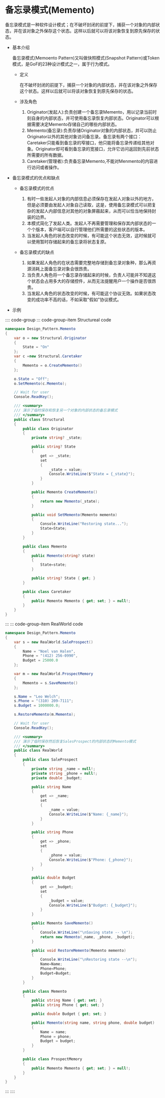 # 备忘录模式(Memento)

备忘录模式是一种软件设计模式；在不破坏封闭的前提下，捕获一个对象的内部状态，并在该对象之外保存这个状态。这样以后就可以将该对象恢复到原先保存的状态。

- 基本介绍

    备忘录模式(Memoento Pattern)又叫做快照模式(Snapshot Pattern)或Token模式，是GoF的23种设计模式之一，属于行为模式。

  - 定义

    在不破坏封闭的前提下，捕获一个对象的内部状态，并在该对象之外保存这个状态。这样以后就可以将该对象恢复到原先保存的状态。

  - 涉及角色

    1. Originator(发起人):负责创建一个备忘录Memento，用以记录当前时刻自身的内部状态，并可使用备忘录恢复内部状态。Originator可以根据需要决定Memento存储自己的哪些内部状态。
    2. Memento(备忘录):负责存储Originator对象的内部状态，并可以防止Originator以外的其他对象访问备忘录。备忘录有两个接口：Caretaker只能看到备忘录的窄接口，他只能将备忘录传递给其他对象。Originator却可看到备忘录的宽接口，允许它访问返回到先前状态所需要的所有数据。
    3. Caretaker(管理者):负责备忘录Memento,不能对Menmento的内容进行访问或者操作。

- 备忘录模式的优点和缺点

  - 备忘录模式的优点

    1. 有时一些发起人对象的内部信息必须保存在发起人对象以外的地方，但是必须要由发起人对象自己读取，这是，使用备忘录模式可以把复杂的发起人内部信息对其他的对象屏蔽起来，从而可以恰当地保持封装的边界。
    2. 本模式简化了发起人类。发起人不再需要管理和保存其内部状态的一个个版本，客户端可以自行管理他们所需要的这些状态的版本。
    3. 当发起人角色的状态改变的时候，有可能这个状态无效，这时候就可以使用暂时存储起来的备忘录将状态复原。

  - 备忘录模式的缺点

    1. 如果发起人角色的在状态需要完整地存储到备忘录对象种，那么再资源消耗上面备忘录对象会很昂贵。
    2. 当负责人角色将一个备忘录存储起来的时候，负责人可能并不知道这个状态会占用多大的存储控件，从而无法提醒用户一个操作是否很昂贵。
    3. 当发起人角色的状态改变的时候，有可能这个协议无效。如果状态改变的成功率不高的话，不如采取"假如"协议模式。

- 示例

:::: code-group
::: code-group-item Structureal code

```cs
namespace Design_Pattern.Memento
{
    var o = new Structural.Originator
    {
        State = "On"
    };
    var c =new Structural.Caretaker
    {
        Memento = o.CreateMemento()
    };

    o.State = "Off";
    o.SetMemento(c.Memento);

    // Wait for user
    Console.ReadKey();

    /// <summary>
    /// 演示了临时保存和恢复另一个对象的内部状态的备忘录模式
    /// </summary>
    public class Structural
    {
        public class Originator
        {
            private string? _state;

            public string? State
            {
                get => _state;
                set
                {
                    _state = value;
                    Console.WriteLine($"State = {_state}");
                }
            }

            public Memento CreateMemento()
            {
                return new Memento(_state);
            }

            public void SetMemento(Memento memento)
            {
                Console.WriteLine("Restoring state...");
                State=State;
            }
        }

        public class Memento
        {
            public Memento(string? state)
            {
                State=state;
            }

            public string? State { get; }
        }

        public class Caretaker
        {
            public Memento Memento { get; set; } = null!;
        }
    }
}
```

:::
::: code-group-item RealWorld code

```cs
namespace Design_Pattern.Memento
{
    var s = new RealWorld.SaleProspect()
    {
        Name = "Noel van Halen",
        Phone = "(412) 256-0990",
        Budget = 25000.0
    };

    var m = new RealWorld.ProspectMemory
    {
        Memento = s.SaveMemento()
    };

    s.Name = "Leo Welch";
    s.Phone = "(310) 209-7111";
    s.Budget = 1000000.0;

    s.RestoreMemento(m.Memento);

    // Wait for user
    Console.ReadKey();

    /// <summary>
    /// 演示了临时保存然后恢复SalesProspect的内部状态的Memento模式
    /// </summary>
    public class RealWorld
    {
        public class SaleProspect
        {
            private string _name = null!;
            private string _phone = null!;
            private double _budget;

            public string Name
            {
                get => _name;
                set
                {
                    _name = value;
                    Console.WriteLine($"Name: {_name}");
                }
            }

            public string Phone
            {
                get => _phone;
                set
                {
                    _phone = value;
                    Console.WriteLine($"Phone: {_phone}");
                }
            }

            public double Budget
            {
                get => _budget;
                set
                {
                    _budget = value;
                    Console.WriteLine($"Budget: {_budget}");
                }
            }

            public Memento SaveMemento()
            {
                Console.WriteLine("\nSaving state -- \n");
                return new Memento(_name, _phone, _budget);
            }

            public void RestoreMemento(Memento memento)
            {
                Console.WriteLine("\nRestoring state --\n");
                Name=Name;
                Phone=Phone;
                Budget=Budget;
            }
        }

        public class Memento
        {
            public string Name { get; set; }
            public string Phone { get; set; }

            public double Budget { get; set; }

            public Memento(string name, string phone, double budget)
            {
                Name = name;
                Phone = phone;
                Budget = budget;
            }
        }

        public class ProspectMemory
        {
            public Memento Memento { get; set; } = null!;
        }
    }
}
```

:::
::::
